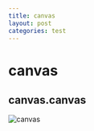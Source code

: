 ```yaml
---
title: canvas
layout: post
categories: test
---
```

# canvas

## canvas.canvas

![canvas](canvas.canvas)
